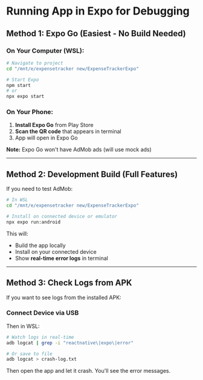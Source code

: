 # Running App in Expo for Debugging

## Method 1: Expo Go (Easiest - No Build Needed)

### On Your Computer (WSL):

```bash
# Navigate to project
cd "/mnt/e/expensetracker new/ExpenseTrackerExpo"

# Start Expo
npm start
# or
npx expo start
```

### On Your Phone:

1. **Install Expo Go** from Play Store
2. **Scan the QR code** that appears in terminal
3. App will open in Expo Go

**Note:** Expo Go won't have AdMob ads (will use mock ads)

---

## Method 2: Development Build (Full Features)

If you need to test AdMob:

```bash
# In WSL
cd "/mnt/e/expensetracker new/ExpenseTrackerExpo"

# Install on connected device or emulator
npx expo run:android
```

This will:
- Build the app locally
- Install on your connected device
- Show **real-time error logs** in terminal

---

## Method 3: Check Logs from APK

If you want to see logs from the installed APK:

### Connect Device via USB

Then in WSL:
```bash
# Watch logs in real-time
adb logcat | grep -i "reactnative\|expo\|error"

# Or save to file
adb logcat > crash-log.txt
```

Then open the app and let it crash. You'll see the error messages.

